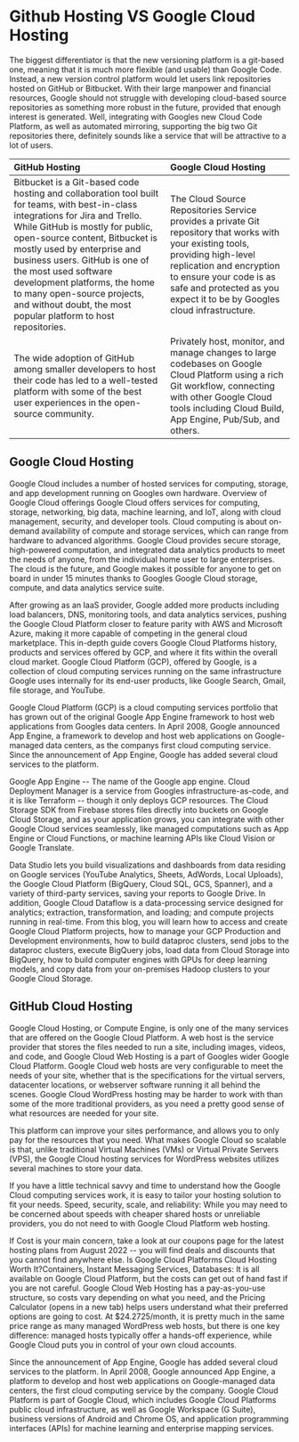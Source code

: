 # Github Hosting VS Google Cloud Hosting

The biggest differentiator is that the new versioning platform is a git-based one, meaning that it
is much more flexible (and usable) than Google Code. Instead, a new version control platform would
let users link repositories hosted on GitHub or Bitbucket. With their large manpower and financial
resources, Google should not struggle with developing cloud-based source repositories as something
more robust in the future, provided that enough interest is generated. Well, integrating with
Googles new Cloud Code Platform, as well as automated mirroring, supporting the big two Git
repositories there, definitely sounds like a service that will be attractive to a lot of users.

| GitHub Hosting                                                                                                                                                                                                                                                                                                                                                                                                                 | Google Cloud Hosting                                                                                                                                                                                                                                              |
| :----------------------------------------------------------------------------------------------------------------------------------------------------------------------------------------------------------------------------------------------------------------------------------------------------------------------------------------------------------------------------------------------------------------------------- | :---------------------------------------------------------------------------------------------------------------------------------------------------------------------------------------------------------------------------------------------------------------- |
| Bitbucket is a Git-based code hosting and collaboration tool built for teams, with best-in-class integrations for Jira and Trello. While GitHub is mostly for public, open-source content, Bitbucket is mostly used by enterprise and business users. GitHub is one of the most used software development platforms, the home to many open-source projects, and without doubt, the most popular platform to host repositories. | The Cloud Source Repositories Service provides a private Git repository that works with your existing tools, providing high-level replication and encryption to ensure your code is as safe and protected as you expect it to be by Googles cloud infrastructure. |
| The wide adoption of GitHub among smaller developers to host their code has led to a well-tested platform with some of the best user experiences in the open-source community.                                                                                                                                                                                                                                                 | Privately host, monitor, and manage changes to large codebases on Google Cloud Platform using a rich Git workflow, connecting with other Google Cloud tools including Cloud Build, App Engine, Pub/Sub, and others.                                               |

## Google Cloud Hosting

Google Cloud includes a number of hosted services for computing, storage, and app development
running on Googles own hardware. Overview of Google Cloud offerings Google Cloud offers services for
computing, storage, networking, big data, machine learning, and IoT, along with cloud management,
security, and developer tools. Cloud computing is about on-demand availability of compute and
storage services, which can range from hardware to advanced algorithms. Google Cloud provides secure
storage, high-powered computation, and integrated data analytics products to meet the needs of
anyone, from the individual home user to large enterprises. The cloud is the future, and Google
makes it possible for anyone to get on board in under 15 minutes thanks to Googles Google Cloud
storage, compute, and data analytics service suite.

After growing as an IaaS provider, Google added more products including load balancers, DNS,
monitoring tools, and data analytics services, pushing the Google Cloud Platform closer to feature
parity with AWS and Microsoft Azure, making it more capable of competing in the general cloud
marketplace. This in-depth guide covers Google Cloud Platforms history, products and services
offered by GCP, and where it fits within the overall cloud market. Google Cloud Platform (GCP),
offered by Google, is a collection of cloud computing services running on the same infrastructure
Google uses internally for its end-user products, like Google Search, Gmail, file storage, and
YouTube.

Google Cloud Platform (GCP) is a cloud computing services portfolio that has grown out of the
original Google App Engine framework to host web applications from Googles data centers. In April
2008, Google announced App Engine, a framework to develop and host web applications on
Google-managed data centers, as the companys first cloud computing service. Since the announcement
of App Engine, Google has added several cloud services to the platform.

Google App Engine -- The name of the Google app engine. Cloud Deployment Manager is a service from
Googles infrastructure-as-code, and it is like Terraform -- though it only deploys GCP resources.
The Cloud Storage SDK from Firebase stores files directly into buckets on Google Cloud Storage, and
as your application grows, you can integrate with other Google Cloud services seamlessly, like
managed computations such as App Engine or Cloud Functions, or machine learning APIs like Cloud
Vision or Google Translate.

Data Studio lets you build visualizations and dashboards from data residing on Google services
(YouTube Analytics, Sheets, AdWords, Local Uploads), the Google Cloud Platform (BigQuery, Cloud SQL,
GCS, Spanner), and a variety of third-party services, saving your reports to Google Drive. In
addition, Google Cloud Dataflow is a data-processing service designed for analytics; extraction,
transformation, and loading; and compute projects running in real-time. From this blog, you will
learn how to access and create Google Cloud Platform projects, how to manage your GCP Production and
Development environments, how to build dataproc clusters, send jobs to the dataproc clusters,
execute BigQuery jobs, load data from Cloud Storage into BigQuery, how to build computer engines
with GPUs for deep learning models, and copy data from your on-premises Hadoop clusters to your
Google Cloud Storage.

## GitHub Cloud Hosting

Google Cloud Hosting, or Compute Engine, is only one of the many services that are offered on the
Google Cloud Platform. A web host is the service provider that stores the files needed to run a
site, including images, videos, and code, and Google Cloud Web Hosting is a part of Googles wider
Google Cloud Platform. Google Cloud web hosts are very configurable to meet the needs of your site,
whether that is the specifications for the virtual servers, datacenter locations, or webserver
software running it all behind the scenes. Google Cloud WordPress hosting may be harder to work with
than some of the more traditional providers, as you need a pretty good sense of what resources are
needed for your site.

This platform can improve your sites performance, and allows you to only pay for the resources that
you need. What makes Google Cloud so scalable is that, unlike traditional Virtual Machines (VMs) or
Virtual Private Servers (VPS), the Google Cloud hosting services for WordPress websites utilizes
several machines to store your data.

If you have a little technical savvy and time to understand how the Google Cloud computing services
work, it is easy to tailor your hosting solution to fit your needs. Speed, security, scale, and
reliability: While you may need to be concerned about speeds with cheaper shared hosts or unreliable
providers, you do not need to with Google Cloud Platform web hosting.

If Cost is your main concern, take a look at our coupons page for the latest hosting plans from
August 2022 -- you will find deals and discounts that you cannot find anywhere else. Is Google Cloud
Platforms Cloud Hosting Worth It?Containers, Instant Messaging Services, Databases: It is all
available on Google Cloud Platform, but the costs can get out of hand fast if you are not careful.
Google Cloud Web Hosting has a pay-as-you-use structure, so costs vary depending on what you need,
and the Pricing Calculator (opens in a new tab) helps users understand what their preferred options
are going to cost. At \$24.2725/month, it is pretty much in the same price range as many managed
WordPress web hosts, but there is one key difference: managed hosts typically offer a hands-off
experience, while Google Cloud puts you in control of your own cloud accounts.

Since the announcement of App Engine, Google has added several cloud services to the platform. In
April 2008, Google announced App Engine, a platform to develop and host web applications on
Google-managed data centers, the first cloud computing service by the company. Google Cloud Platform
is part of Google Cloud, which includes Google Cloud Platforms public cloud infrastructure, as well
as Google Workspace (G Suite), business versions of Android and Chrome OS, and application
programming interfaces (APIs) for machine learning and enterprise mapping services.
